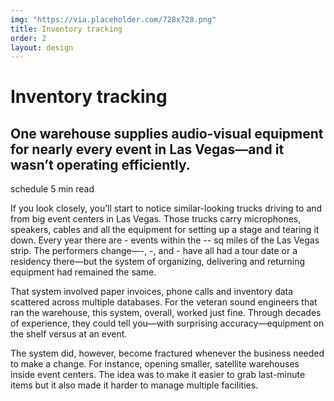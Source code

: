 ```yaml
---
img: "https://via.placeholder.com/728x728.png"
title: Inventory tracking
order: 2
layout: design
---
```

<div class="text top">
  <h1>Inventory tracking</h1>
  <h2>One warehouse supplies audio-visual equipment for nearly every event in Las Vegas&mdash;and it wasn’t operating efficiently.</h2>
  <span class="duration"><span class="material-symbols-outlined" alt="Time">
schedule
</span>5 min read</span>
</div>

<div class="text">
  <p>
  If you look closely, you’ll start to notice similar-looking trucks driving to and from big event centers in Las Vegas. Those trucks carry microphones, speakers, cables and all the equipment for setting up a stage and tearing it down. Every year there are - events within the -- sq miles of the Las Vegas strip. The performers change&mdash;-, -, and - have all had a tour date or a residency there&mdash;but the system of organizing, delivering and returning equipment had remained the same.
  </p>
  <p>
  That system involved paper invoices, phone calls and inventory data scattered across multiple databases. For the veteran sound engineers that ran the warehouse, this system, overall, worked just fine. Through decades of experience, they could tell you&mdash;with surprising accuracy&mdash;equipment on the shelf versus at an event.
  </p>
  <p>
  The system did, however, become fractured whenever the business needed to make a change. For instance, opening smaller, satellite warehouses inside event centers. The idea was to make it easier to grab last-minute items but it also made it harder to manage multiple facilities.
  </p>
</div>
